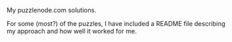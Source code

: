 My puzzlenode.com solutions. 

For some (most?) of the puzzles, I have included a README file describing my approach and how well it worked for me. 
